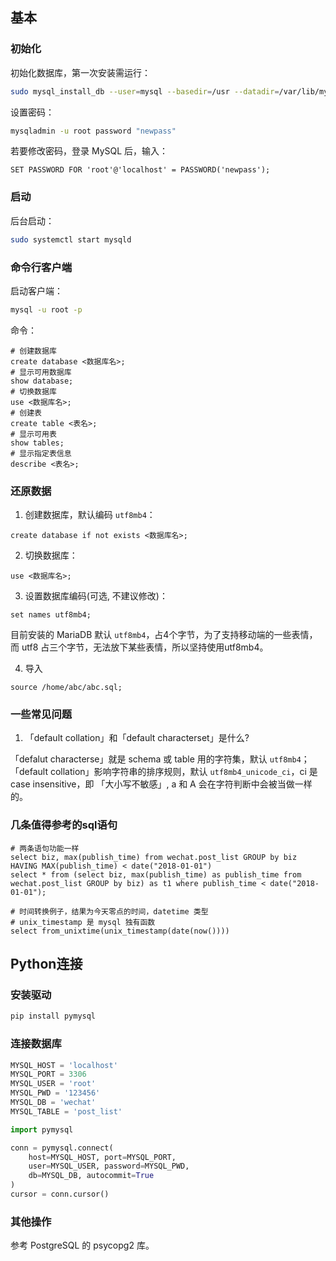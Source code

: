 ## 基本

### 初始化

初始化数据库，第一次安装需运行：

```bash
sudo mysql_install_db --user=mysql --basedir=/usr --datadir=/var/lib/mysql
```

设置密码：

```bash
mysqladmin -u root password "newpass"
```

若要修改密码，登录 MySQL 后，输入：

```mysql
SET PASSWORD FOR 'root'@'localhost' = PASSWORD('newpass');
```

### 启动

后台启动：

```bash
sudo systemctl start mysqld
```

### 命令行客户端

启动客户端：

```bash
mysql -u root -p
```

命令：

```mysql
# 创建数据库
create database <数据库名>;
# 显示可用数据库
show database; 
# 切换数据库
use <数据库名>;
# 创建表
create table <表名>;
# 显示可用表
show tables; 
# 显示指定表信息
describe <表名>; 
```

### 还原数据

1. 创建数据库，默认编码 `utf8mb4`：

```mysql
create database if not exists <数据库名>;
```

2. 切换数据库：

```mysql
use <数据库名>;
```

3. 设置数据库编码(可选, 不建议修改)：

```mysql
set names utf8mb4;
```

目前安装的 MariaDB 默认 `utf8mb4`，占4个字节，为了支持移动端的一些表情，而 utf8 占三个字节，无法放下某些表情，所以坚持使用utf8mb4。

4. 导入

```mysql
source /home/abc/abc.sql;
```

### 一些常见问题

1. 「default collation」和「default characterset」是什么?

「defalut characterse」就是 schema 或 table 用的字符集，默认 `utf8mb4`；「default collation」影响字符串的排序规则，默认 `utf8mb4_unicode_ci`，ci 是 case insensitive，即 「大小写不敏感」, a 和 A 会在字符判断中会被当做一样的。

### 几条值得参考的sql语句

```mysql
# 两条语句功能一样
select biz, max(publish_time) from wechat.post_list GROUP by biz HAVING MAX(publish_time) < date("2018-01-01")
select * from (select biz, max(publish_time) as publish_time from wechat.post_list GROUP by biz) as t1 where publish_time < date("2018-01-01");

# 时间转换例子，结果为今天零点的时间，datetime 类型
# unix_timestamp 是 mysql 独有函数
select from_unixtime(unix_timestamp(date(now())))
```

## Python连接

### 安装驱动

```bash
pip install pymysql
```

### 连接数据库

```python
MYSQL_HOST = 'localhost'
MYSQL_PORT = 3306
MYSQL_USER = 'root'
MYSQL_PWD = '123456'
MYSQL_DB = 'wechat'
MYSQL_TABLE = 'post_list'

import pymysql

conn = pymysql.connect(
    host=MYSQL_HOST, port=MYSQL_PORT,
    user=MYSQL_USER, password=MYSQL_PWD,
    db=MYSQL_DB, autocommit=True
)
cursor = conn.cursor()
```

### 其他操作

参考 PostgreSQL 的 psycopg2 库。

### 